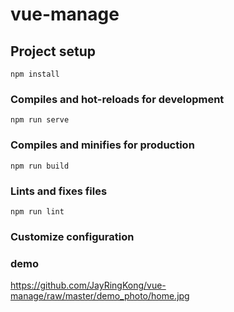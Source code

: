 # vue-manage

## Project setup
```
npm install
```

### Compiles and hot-reloads for development
```
npm run serve
```

### Compiles and minifies for production
```
npm run build
```

### Lints and fixes files
```
npm run lint
```

### Customize configuration

### demo
https://github.com/JayRingKong/vue-manage/raw/master/demo_photo/home.jpg
